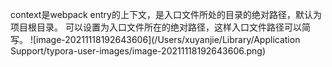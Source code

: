 context是webpack entry的上下文，是入口文件所处的目录的绝对路径，默认为项目根目录。
可以设置为入口文件所在的绝对路径，这样入口文件路径可以简写。
![image-20211118192643606](/Users/xuyanjie/Library/Application Support/typora-user-images/image-20211118192643606.png)

